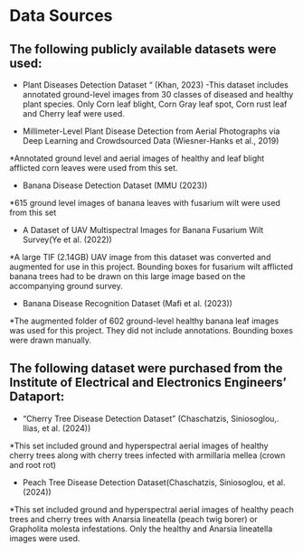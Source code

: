 # Data Sources

## The following publicly available datasets were used:

*	Plant Diseases Detection Dataset “ (Khan, 2023)
  -This dataset includes annotated ground-level images from 30 classes of diseased and healthy plant species. Only Corn leaf blight, Corn Gray leaf spot, Corn rust leaf and Cherry leaf were used.

*	Millimeter-Level Plant Disease Detection from Aerial Photographs via Deep Learning and Crowdsourced Data (Wiesner-Hanks et al., 2019) 

  *Annotated ground level and aerial images of healthy and leaf blight afflicted corn leaves were used from this set. 

*	Banana Disease Detection Dataset (MMU (2023))

  *615 ground level images of banana leaves with fusarium wilt were used from this set

*	A Dataset of UAV Multispectral Images for Banana Fusarium Wilt Survey(Ye et al. (2022))

  *A large TIF (2.14GB) UAV image from this dataset was converted and augmented for use in this project. Bounding boxes for fusarium wilt afflicted banana trees had to be drawn on this large image based on the accompanying ground survey.

*	Banana Disease Recognition Dataset (Mafi et al. (2023))

  *The augmented folder of 602 ground-level healthy banana leaf images was used for this project. They did not include annotations. Bounding boxes were drawn manually. 

## The following dataset were purchased from the Institute of Electrical and Electronics Engineers’ Dataport:

*	“Cherry Tree Disease Detection Dataset” (Chaschatzis, Siniosoglou,. Ilias, et al. (2024))

  *This set included ground and hyperspectral aerial images of healthy cherry trees along with cherry trees infected with armillaria mellea (crown and root rot)

*	Peach Tree Disease Detection Dataset(Chaschatzis, Siniosoglou, et al. (2024))

  *This set included ground and hyperspectral aerial images of healthy peach trees and cherry trees with Anarsia lineatella (peach twig borer) or Grapholita molesta infestations. Only the healthy and Anarsia lineatella images were used. 
